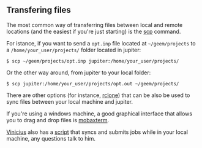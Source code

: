 ## Transfering files 

The most common way of transferring files between local and remote locations (and the easiest if you're just starting) is the [scp](https://linuxize.com/post/how-to-use-scp-command-to-securely-transfer-files/) command. 

For istance, if you want to send a `opt.inp` file located at `~/geem/projects` to a `/home/your_user/projects/` folder located in jupiter:

```console 
$ scp ~/geem/projects/opt.inp jupiter:/home/your_user/projects/ 
```

Or the other way around, from jupiter to your local folder:

```console 
$ scp jupiter:/home/your_user/projects/opt.out ~/geem/projects/
```

There are other options (for instance, [rclone](https://rclone.org/commands/rclone_sync/)) that can be also be used to sync files between your local machine and jupiter. 

If you're using a windows machine, a good graphical interface that allows you to drag and drop files is [mobaxterm](https://mobaxterm.mobatek.net/).

[Vinicius](https://github.com/caprilesport) also has a [script](https://github.com/caprilesport/scripts/blob/master/csync) that syncs and submits jobs while in your local machine, any questions talk to him. 




